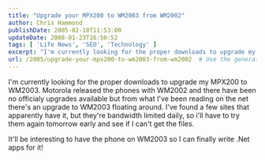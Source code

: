 ```yaml
---
title: "Upgrade your MPX200 to WM2003 from WM2002"
author: Chris Hammond
publishDate: 2005-02-10T11:53:00
updateDate: 2008-01-23T16:50:52
tags: [ 'Life News', 'SEO', 'Technology' ]
excerpt: "I'm currently looking for the proper downloads to upgrade my MPX200 to WM2003. Motorola released the phones with WM2002 and there have been no officialy upgrades available but from what I've been reading on the net there's an upgrade to WM2003 floating around. I've found a few sites that apparently have it, but they're bandwidth limited daily, so i'll have to try them again tomorrow early and see if I can't get the files. It'll be interesting to have the phone on WM2003 so I can finally write .Net apps for..."
url: /2005/upgrade-your-mpx200-to-wm2003-from-wm2002  # Use the generated URL with year
---
```

<P>I'm currently looking for the proper downloads to upgrade my MPX200 to WM2003. Motorola released the phones with WM2002 and there have been no officialy upgrades available but from what I've been reading on the net there's an upgrade to WM2003 floating around. I've found a few sites that apparently have it, but they're bandwidth limited daily, so i'll have to try them again tomorrow early and see if I can't get the files.</P> <P>It'll be interesting to have the phone on WM2003 so I can finally write .Net apps for it!</P>
